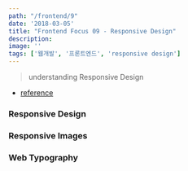 ```yaml
---
path: "/frontend/9"
date: '2018-03-05'
title: "Frontend Focus 09 - Responsive Design"
description: 
image: ''
tags: ['웹개발', '프론트엔드', 'responsive design']
---
```


> understanding Responsive Design

- [reference](https://internetingishard.com/)

### Responsive Design

### Responsive Images

### Web Typography